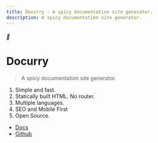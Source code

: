 ```yaml
---
title: Docurry - A spicy documentation site generator.
description: A spicy documentation site generator.
---
```


<!-- ![Docurry Logo](img/logo.png) -->

##### 🍛

# Docurry

> A spicy documentation site generator.

1. Simple and fast.
2. Statically built HTML. No router.
3. Multiple languages.
4. SEO and Mobile First
5. Open Source.

- [Docs](//docs/)
- [Github](https://github.com/ajboni/docurry)
